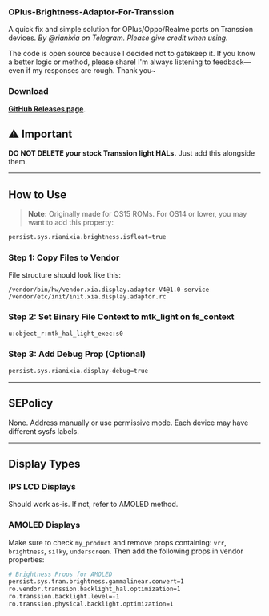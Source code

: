 ### OPlus-Brightness-Adaptor-For-Transsion

A quick fix and simple solution for OPlus/Oppo/Realme ports on Transsion devices.
*By @rianixia on Telegram. Please give credit when using.*

The code is open source because I decided not to gatekeep it. If you know a better logic or method, please share! I'm always listening to feedback—even if my responses are rough. Thank you\~

### Download
**[GitHub Releases page](https://github.com/ryanistr/OPlus-Brightness-Adaptor-For-Transsion/releases/tag/4.0)**.


## ⚠️ Important

**DO NOT DELETE your stock Transsion light HALs.**
Just add this alongside them.

---

## How to Use

> **Note:** Originally made for OS15 ROMs. For OS14 or lower, you may want to add this property:

```bash
persist.sys.rianixia.brightness.isfloat=true
```

### Step 1: Copy Files to Vendor

File structure should look like this:

```
/vendor/bin/hw/vendor.xia.display.adaptor-V4@1.0-service
/vendor/etc/init/init.xia.display.adaptor.rc
```

### Step 2: Set Binary File Context to mtk_light on fs_context

```bash
u:object_r:mtk_hal_light_exec:s0
```

### Step 3: Add Debug Prop (Optional)

```bash
persist.sys.rianixia.display-debug=true
```

---

## SEPolicy

None.
Address manually or use permissive mode. Each device may have different sysfs labels.

---

## Display Types

### IPS LCD Displays

Should work as-is. If not, refer to AMOLED method.

### AMOLED Displays

Make sure to check `my_product` and remove props containing: `vrr`, `brightness`, `silky`, `underscreen`. Then add the following props in vendor properties:

```bash
# Brightness Props for AMOLED
persist.sys.tran.brightness.gammalinear.convert=1
ro.vendor.transsion.backlight_hal.optimization=1
ro.transsion.backlight.level=-1
ro.transsion.physical.backlight.optimization=1
```


